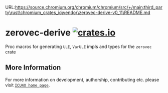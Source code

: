 URL:https://source.chromium.org/chromium/chromium/src/+/main:third_party\rust\chromium_crates_io\vendor\zerovec-derive-v0_11\README.md
# zerovec-derive [![crates.io](https://img.shields.io/crates/v/zerovec-derive)](https://crates.io/crates/zerovec-derive)

<!-- cargo-rdme start -->

Proc macros for generating `ULE`, `VarULE` impls and types for the `zerovec` crate

<!-- cargo-rdme end -->

## More Information

For more information on development, authorship, contributing etc. please visit [`ICU4X home page`](https://github.com/unicode-org/icu4x).
